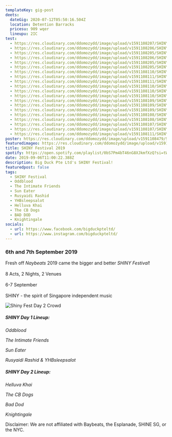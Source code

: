 ```yaml
---
templateKey: gig-post
deets:
  dateGig: 2020-07-12T05:50:16.504Z
  location: Detention Barracks
  pricesu: 909 wqer
  lineupu: 2IC
test:
  - https://res.cloudinary.com/ddomozydd/image/upload/v1591108207/SHINY/IMG_0901-min_rwpyif.jpg
  - https://res.cloudinary.com/ddomozydd/image/upload/v1591108206/SHINY/IMG_0804-min_augsv6.jpg
  - https://res.cloudinary.com/ddomozydd/image/upload/v1591108205/SHINY/IMG_0734-min_mpqbes.jpg
  - https://res.cloudinary.com/ddomozydd/image/upload/v1591108206/SHINY/IMG_0744-min_v8bybv.jpg
  - https://res.cloudinary.com/ddomozydd/image/upload/v1591108205/SHINY/IMG_0583-min_tzlxyy.jpg
  - https://res.cloudinary.com/ddomozydd/image/upload/v1591108205/SHINY/IMG_0701-min_c4yobh.jpg
  - https://res.cloudinary.com/ddomozydd/image/upload/v1591108110/SHINY/IMG_0269-min_qlv7yo.jpg
  - https://res.cloudinary.com/ddomozydd/image/upload/v1591108111/SHINY/IMG_0538-min_mpzkwn.jpg
  - https://res.cloudinary.com/ddomozydd/image/upload/v1591108111/SHINY/IMG_0529-min_dyw0ln.jpg
  - https://res.cloudinary.com/ddomozydd/image/upload/v1591108110/SHINY/IMG_0437-min_yar4yn.jpg
  - https://res.cloudinary.com/ddomozydd/image/upload/v1591108110/SHINY/IMG_0348-min_pkpjje.jpg
  - https://res.cloudinary.com/ddomozydd/image/upload/v1591108110/SHINY/IMG_0351-min_owdtnl.jpg
  - https://res.cloudinary.com/ddomozydd/image/upload/v1591108109/SHINY/IMG_0391-min_psf9ke.jpg
  - https://res.cloudinary.com/ddomozydd/image/upload/v1591108109/SHINY/IMG_0362-min_kvza5t.jpg
  - https://res.cloudinary.com/ddomozydd/image/upload/v1591108109/SHINY/IMG_0387-min_rxsq2l.jpg
  - https://res.cloudinary.com/ddomozydd/image/upload/v1591108108/SHINY/IMG_0360-min_zi6vym.jpg
  - https://res.cloudinary.com/ddomozydd/image/upload/v1591108108/SHINY/IMG_0309-min_v1fve3.jpg
  - https://res.cloudinary.com/ddomozydd/image/upload/v1591108107/SHINY/IMG_0248-min_ju2g6w.jpg
  - https://res.cloudinary.com/ddomozydd/image/upload/v1591108107/SHINY/IMG_0211-2-min_ywnp5z.jpg
  - https://res.cloudinary.com/ddomozydd/image/upload/v1591108111/SHINY/IMG_0522-min_la1o5b.jpg
poster: https://res.cloudinary.com/ddomozydd/image/upload/v1591108479/SHINY/ShinyPOSt_bkhtrt.jpg
featuredimageo: https://res.cloudinary.com/ddomozydd/image/upload/v1591108559/SHINY/Shinyting_sly7cd.jpg
title: SHINY Festival 2019
spotify: https://open.spotify.com/playlist/0bS7Pm4bT46nG8XJkmfXzQ?si=tWIRBLDzT6qskd1fcudvdQ
date: 2019-09-06T11:00:22.388Z
description: Big Duck Pte Ltd's SHINY Festival!
featuredpost: false
tags:
  - SHINY Festival
  - Oddblood
  - The Intimate Friends
  - Sun Eater
  - Rusyaidi Rashid
  - YHBsleepsalot
  - Helluva Khai
  - The CB Dogs
  - BAD DOD
  - Knightingale
socials:
  - url: https://www.facebook.com/bigduckpteltd/
  - url: https://www.instagram.com/bigduckpteltd/
---
```

### 6th and 7th September 2019

Fresh off *Naybeats* 2019 came the bigger and better *SHINY Festival*!\
\
8 Acts, 2 Nights, 2 Venues\
\
6-7 September\
\
SHINY - the spirit of Singapore independent music

![](https://res.cloudinary.com/ddomozydd/image/upload/v1591108206/SHINY/IMG_0581-min_upeng9.jpg "Shiny Fest Day 2 Crowd")

##### SHINY Day 1 Lineup:

*Oddblood*

*The Intimate Friends*

*Sun Eater*

*Rusyaidi Rashid & YHBsleepsalot*

##### SHINY Day 2 Lineup:

*Helluva Khai*

*The CB Dogs*

*Bad Dod*

*Knightingale*



Disclaimer: We are not affiliated with Baybeats, the Esplanade, SHINE SG, or the NYC.
